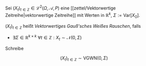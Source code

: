 Sei $(X_t)_{t \in \mathbb{Z}} \in \mathcal{L}^2(\Omega, \mathcal{A}, P)$ eine [[zettel/Vektorwertige Zeitreihe|vektorwertige Zeitreihe]] mit Werten in $\mathbb{R}^k$, $\Sigma := \text{Var}[X_0]$.

$(X_t)_{t \in \mathbb{Z}}$ heißt *Vektorwertiges Gauß'sches Weißes Rauschen*, falls
- $\exists \Sigma \in \mathbb{R}^{k \times k} \ \forall t \in \mathbb{Z} : X_t \sim \mathcal{N}(0, \Sigma)$

Schreibe

$$
	(X_t)_{t \in \mathbb{Z}} \sim \text{VGWN}(0, \Sigma)
$$